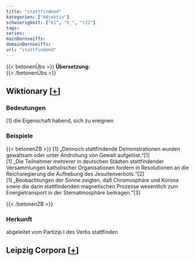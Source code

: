 ```yaml
---
title: "stattfindend"
kategorien: ["Adjektiv"]
schwierigkeit: ["k1", "h_", "r22"]
tags:
series:
mainDornseiffs:
domainDornseiffs:
url: "stattfindend"
---
```


{{< betonenÜbs >}}
**Übersetzung:**  
{{< /betonenÜbs >}}

## Wiktionary [[+](https://de.wiktionary.org/wiki/stattfindend)]

### Bedeutungen
[1] die Eigenschaft habend, sich zu ereignen  

### Beispiele
{{< betonenZB >}}
[1] „Dennoch stattfindende Demonstrationen wurden gewaltsam oder unter Androhung von Gewalt aufgelöst.“[1]  
[1] „Die Teilnehmer mehrerer in deutschen Städten stattfindender Versammlungen katholischer Organisationen fordern in Resolutionen an die Reichsregierung die Aufhebung des Jesuitenverbots.“[2]  
[1] „Beobachtungen der Sonne zeigten, daß Chromosphäre und Korona sowie die darin stattfindenden magnetischen Prozesse wesentlich zum Energietransport in der Sternatmosphäre beitragen.“[3]  

{{< /betonenZB >}}
### Herkunft
abgeleitet vom Partizip I des Verbs stattfinden  


## Leipzig Corpora [[+](https://corpora.uni-leipzig.de/en/res?word=stattfindend&corpusId=deu_newscrawl-public_2018)]

